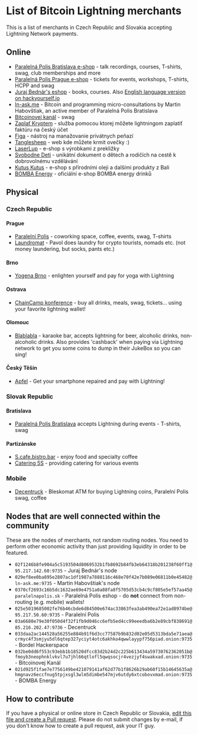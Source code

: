 # List of Bitcoin Lightning merchants

This is a list of merchants in Czech Republic and Slovakia accepting Lightning Network payments.

## Online

 - [Paralelná Polis Bratislava e-shop](https://paralelnapolis.sk/crowdfunding/) - talk recordings, courses, T-shirts, swag, club memberships and more
 - [Paralelná Polis Prague e-shop](https://www.paralelnipolis.cz/shop/) - tickets for events, workshops, T-shirts, HCPP and swag
 - [Juraj Bednár's eshop](https://juraj.bednar.io/shop/) - books, courses. Also [English language version on hackyourself.io](https://hackyourself.io/shop/)
 - [ln-ask.me](https://ln-ask.me) - Bitcoin and programming micro-consultations by Martin Habovštiak, an active member of Paralelná Polis Bratislava
 - [Bitcoinovej kanál](https://bitcoinovejkanal.cz/eshop/) - swag
 - [Zaplať Kryptem](https://zaplatkryptem.cz/) - služba pomocou ktorej môžete lightningom zaplatiť faktúru na český účet
 - [Figa](https://figa.sk) - nástroj na manažovanie privátnych peňazí
 - [Tanglesheep](https://www.tanglesheep.com) - web kde můžete krmit ovečky :)
 - [LaserLup](https://www.laserlup.cz) - e-shop s výrobkami z prekližky 
 - [Svobodne Deti](https://svobodnedeti.cz/) - unikátní dokument o dětech a rodičích na cestě k dobrovolnému vzdělávání
 - [Kutus Kutus](https://kutus-kutus.cz/) - e-shop s přírodními oleji a dalšími produkty z Bali
 - [BOMBA Energy](https://bombashop.cz/) - oficiální e-shop BOMBA energy drinků
 
## Physical

### Czech Republic

#### Prague

 - [Paralelní Polis](https://paralelnipolis.cz/) - coworking space, coffee, events, swag, T-shirts
 - [Laundromat](https://pavoltravnik.github.io/laundromat/) - Pavol does laundry for crypto tourists, nomads etc. (not money laundering, but socks, pants etc.)
 
#### Brno

 - [Yogena Brno](https://yogena.cz/) - enlighten yourself and pay for yoga with Lightning
 
#### Ostrava
 
 - [ChainCamp konference](https://chaincamp.cz) - buy all drinks, meals, swag, tickets... using your favorite lightning wallet!

#### Olomouc
 
 - [Blablabla](https://www.instagram.com/bla3ol/) - karaoke bar, accepts lightning for beer, alcoholic drinks, non-alcoholic drinks. Also provides 'cashback' when paying via Lightning network to get you some coins to dump in their JukeBox so you can sing!
 
#### Český Těšín
 
 - [Apfel](https://apfel.cz) - Get your smartphone repaired and pay with Lightning!

### Slovak Republic

#### Bratislava

 - [Paralelná Polis Bratislava](https://paralelnapolis.sk) accepts Lightning during events - T-shirts, swag

#### Partizánske
 - [S.cafe.bistro.bar](https://www.facebook.com/scafebistrobar/) - enjoy food and specialty coffee
 - [Catering 5S](https://www.facebook.com/Catering5S) - providing catering for various events

### Mobile

 - [Decentruck](https://www.paralelnipolis.cz/koncepty/decentruck/) - Bleskomat ATM for buying Lightning coins, Paralelní Polis swag, coffee
 
## Nodes that are well connected within the community

These are the nodes of merchants, not random routing nodes. You need to perform other economic activity than just providing liquidity in order to be featured.

 - `02f1246b8fe904a5c5193504d8069532b1fb8692b84fb3eb64318b201238f60ff1@95.217.142.60:9735` - Juraj Bednár's node
 - `029ef8ee0ba895e2807ac1df1987a7888116c468e70f42e7b089e06811b0e45482@ln-ask.me:9735` - Martin Habovštiak's node
 - `0370cf2693c16b5dc1632ae69e4751a0a88fa8f5705d53cb4c9cf805e5ef57aa45@paralelnapolis.sk` - Paralelná Polis eshop - do **not** connect from non-routing (e.g. mobile) wallets!
 - `025e5019685002fe76b46cbde6d84500e674ac33863fea3ab490ea72e1ad8974be@95.217.50.60:9735` - Paralelní Polis
 - `03a6680e79e30f050d4f32f1fb9d046cc6efb5ed4cc99eeedba6b2e89cbf838691@85.216.202.47:9736` - Decentruck 
 - `033daa2ac144528a56255e884b91f6d3cc77587b9b832d02e05d5313bda5e71aea@crmyc4f3smjyu5dl6qtep327yciyt4otc6akhko4qwwlayypf756piad.onion:9735` - Bordel Hackerspace
 - `032be0dd6f553c93ebb1b18520dfcc83d2b24d2c225b613434a59730762362051b@fmoyb3neophnklvkvl7u7jhl66qtlofl5qwqsocjr4vezjyf4swakxad.onion:9735` - Bitcoinovej Kanál
 - `021d925f1fae7e7756149be421079141af62d77b1f8626b29ab60f15b14645635a@hmgnavz6eccfnug5tpjxsgl3wlm5dimbe547mjv6utdy6xtcobovxmad.onion:9735` - BOMBA Energy
 
## How to contribute

If you have a physical or online store in Czech Republic or Slovakia, [edit this file and create a Pull request](https://github.com/ParalelnaPolis/ParalelnaPolis.github.io/blob/master/lightning-czsk.md). Please do not submit changes by e-mail, if you don't know how to create a pull request, ask your IT guy.

